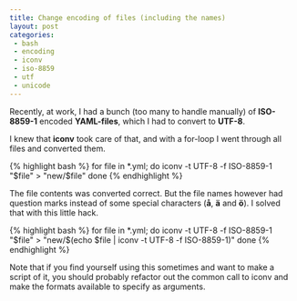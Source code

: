 ```yaml
---
title: Change encoding of files (including the names)
layout: post
categories:
 - bash
 - encoding
 - iconv
 - iso-8859
 - utf
 - unicode
---
```


Recently, at work, I had a bunch (too many to handle manually) of
**ISO-8859-1** encoded **YAML-files**, which I had to convert to **UTF-8**.

I knew that **iconv** took care of that, and with a for-loop I went
through all files and converted them.

{% highlight bash %}
for file in *.yml; do
  iconv -t UTF-8 -f ISO-8859-1 "$file" > "new/$file"
done
{% endhighlight %}

The file contents was converted correct. But the file names however
had question marks instead of some special characters (**å**, **ä** and **ö**). I
solved that with this little hack.

{% highlight bash %}
for file in *.yml; do
  iconv -t UTF-8 -f ISO-8859-1 "$file" > "new/$(echo $file | iconv -t UTF-8 -f ISO-8859-1)"
done
{% endhighlight %}

Note that if you find yourself using this sometimes and want to make a
script of it, you should probably refactor out the common call to
iconv and make the formats available to specify as arguments.
